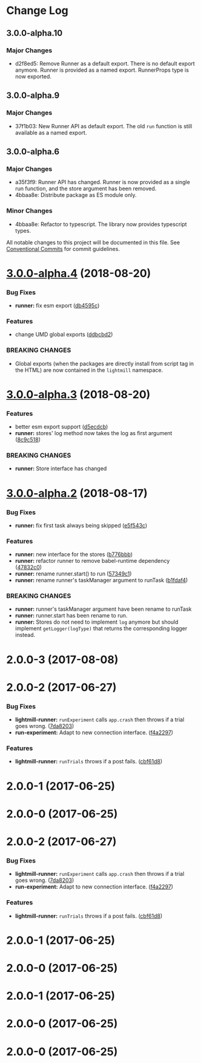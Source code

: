 # Change Log

## 3.0.0-alpha.10

### Major Changes

- d2f8ed5: Remove Runner as a default export. There is no default export anymore. Runner is provided as a named export. RunnerProps type is now exported.

## 3.0.0-alpha.9

### Major Changes

- 37f1b03: New Runner API as default export. The old `run` function is still available as a named export.

## 3.0.0-alpha.6

### Major Changes

- a35f3f9: Runner API has changed. Runner is now provided as a single run function, and the store argument has been removed.
- 4bbaa8e: Distribute package as ES module only.

### Minor Changes

- 4bbaa8e: Refactor to typescript. The library now provides typescript types.

All notable changes to this project will be documented in this file.
See [Conventional Commits](https://conventionalcommits.org) for commit guidelines.

<a name="3.0.0-alpha.4"></a>

# [3.0.0-alpha.4](https://github.com/QuentinRoy/lightmill-js/tree/master/packages/lightmill-connection/compare/v3.0.0-alpha.3...v3.0.0-alpha.4) (2018-08-20)

### Bug Fixes

- **runner:** fix esm export ([db4595c](https://github.com/QuentinRoy/lightmill-js/tree/master/packages/lightmill-connection/commit/db4595c))

### Features

- change UMD global exports ([ddbcbd2](https://github.com/QuentinRoy/lightmill-js/tree/master/packages/lightmill-connection/commit/ddbcbd2))

### BREAKING CHANGES

- Global exports (when the packages are directly install from script tag in the HTML) are now contained in the `lightmill` namespace.

<a name="3.0.0-alpha.3"></a>

# [3.0.0-alpha.3](https://github.com/QuentinRoy/lightmill-js/tree/master/packages/lightmill-connection/compare/v3.0.0-alpha.2...v3.0.0-alpha.3) (2018-08-20)

### Features

- better esm export support ([d5ecdcb](https://github.com/QuentinRoy/lightmill-js/tree/master/packages/lightmill-connection/commit/d5ecdcb))
- **runner:** stores' log method now takes the log as first argument ([8c9c518](https://github.com/QuentinRoy/lightmill-js/tree/master/packages/lightmill-connection/commit/8c9c518))

### BREAKING CHANGES

- **runner:** Store interface has changed

<a name="3.0.0-alpha.2"></a>

# [3.0.0-alpha.2](https://github.com/QuentinRoy/lightmill-js/tree/master/packages/lightmill-connection/compare/v3.0.0-alpha.1...v3.0.0-alpha.2) (2018-08-17)

### Bug Fixes

- **runner:** fix first task always being skipped ([e5f543c](https://github.com/QuentinRoy/lightmill-js/tree/master/packages/lightmill-connection/commit/e5f543c))

### Features

- **runner:** new interface for the stores ([b776bbb](https://github.com/QuentinRoy/lightmill-js/tree/master/packages/lightmill-connection/commit/b776bbb))
- **runner:** refactor runner to remove babel-runtime dependency ([47832c0](https://github.com/QuentinRoy/lightmill-js/tree/master/packages/lightmill-connection/commit/47832c0))
- **runner:** rename runner.start() to run ([57349c1](https://github.com/QuentinRoy/lightmill-js/tree/master/packages/lightmill-connection/commit/57349c1))
- **runner:** rename runner's taskManager argument to runTask ([b1fdaf4](https://github.com/QuentinRoy/lightmill-js/tree/master/packages/lightmill-connection/commit/b1fdaf4))

### BREAKING CHANGES

- **runner:** runner's taskManager argument have been rename to runTask
- **runner:** runner.start has been rename to run.
- **runner:** Stores do not need to implement `log` anymore but should implement `getLogger(logType)` that returns the corresponding logger instead.

<a name="2.0.0-3"></a>

# 2.0.0-3 (2017-08-08)

<a name="2.0.0-2"></a>

# 2.0.0-2 (2017-06-27)

### Bug Fixes

- **lightmill-runner:** `runExperiment` calls `app.crash` then throws if a trial goes wrong. ([7da8203](https://github.com/QuentinRoy/lightmill-js/tree/master/packages/lightmill-connection/commit/7da8203))
- **run-experiment:** Adapt to new connection interface. ([f4a2297](https://github.com/QuentinRoy/lightmill-js/tree/master/packages/lightmill-connection/commit/f4a2297))

### Features

- **lightmill-runner:** `runTrials` throws if a post fails. ([cbf61d8](https://github.com/QuentinRoy/lightmill-js/tree/master/packages/lightmill-connection/commit/cbf61d8))

<a name="2.0.0-1"></a>

# 2.0.0-1 (2017-06-25)

<a name="2.0.0-0"></a>

# 2.0.0-0 (2017-06-25)

<a name="2.0.0-2"></a>

# 2.0.0-2 (2017-06-27)

### Bug Fixes

- **lightmill-runner:** `runExperiment` calls `app.crash` then throws if a trial goes wrong. ([7da8203](https://github.com/QuentinRoy/lightmill-js/tree/master/packages/lightmill-connection/commit/7da8203))
- **run-experiment:** Adapt to new connection interface. ([f4a2297](https://github.com/QuentinRoy/lightmill-js/tree/master/packages/lightmill-connection/commit/f4a2297))

### Features

- **lightmill-runner:** `runTrials` throws if a post fails. ([cbf61d8](https://github.com/QuentinRoy/lightmill-js/tree/master/packages/lightmill-connection/commit/cbf61d8))

<a name="2.0.0-1"></a>

# 2.0.0-1 (2017-06-25)

<a name="2.0.0-0"></a>

# 2.0.0-0 (2017-06-25)

<a name="2.0.0-1"></a>

# 2.0.0-1 (2017-06-25)

<a name="2.0.0-0"></a>

# 2.0.0-0 (2017-06-25)

<a name="2.0.0-0"></a>

# 2.0.0-0 (2017-06-25)
